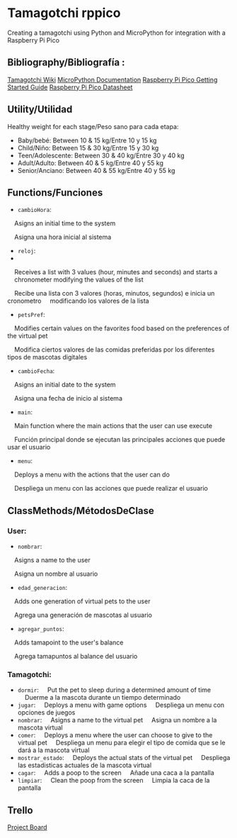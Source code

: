 # Tamagotchi rppico
 Creating a tamagotchi using Python and MicroPython for integration with a Raspberry Pi Pico

## Bibliography/Bibliografía :
[Tamagotchi Wiki](https://tamagotchi.fandom.com/)
[MicroPython Documentation](http://docs.micropython.org/en/latest/index.html)
[Raspberry Pi Pico Getting Started Guide](https://datasheets.raspberrypi.com/pico/getting-started-with-pico.pdf)
[Raspberry Pi Pico Datasheet](https://datasheets.raspberrypi.com/pico/pico-datasheet.pdf)


## Utility/Utilidad
Healthy weight for each stage/Peso sano para cada etapa:
- Baby/bebé: Between 10 & 15 kg/Entre 10 y 15 kg
- Child/Niño: Between 15 & 30 kg/Entre 15 y 30 kg
- Teen/Adolescente: Between 30 & 40 kg/Entre 30 y 40 kg
- Adult/Adulto: Between 40 & 5 kg/Entre 40 y 55 kg
- Senior/Anciano: Between 40 & 55 kg/Entre 40 y 55 kg


## Functions/Funciones
- `cambioHora`:
  
&nbsp;&nbsp;&nbsp;&nbsp;Asigns an initial time to the system

&nbsp;&nbsp;&nbsp;&nbsp;Asigna una hora inicial al sistema
- `reloj`:
- 
&nbsp;&nbsp;&nbsp;&nbsp;Receives a list with 3 values (hour, minutes and seconds) and starts a &nbsp;&nbsp;&nbsp;&nbsp;chronometer modifying the values of the list

&nbsp;&nbsp;&nbsp;&nbsp;Recibe una lista con 3 valores (horas, minutos, segundos) e inicia un cronometro &nbsp;&nbsp;&nbsp;&nbsp;modificando los valores de la lista 

- `petsPref`:
  
&nbsp;&nbsp;&nbsp;&nbsp;Modifies certain values on the favorites food based on the preferences of the virtual pet

&nbsp;&nbsp;&nbsp;&nbsp;Modifica ciertos valores de las comidas preferidas por los diferentes tipos de mascotas digitales 

- `cambioFecha`:
  
&nbsp;&nbsp;&nbsp;&nbsp;Asigns an initial date to the system

&nbsp;&nbsp;&nbsp;&nbsp;Asigna una fecha de inicio al sistema

- `main`:
  
&nbsp;&nbsp;&nbsp;&nbsp;Main function where the main actions that the user can use execute

&nbsp;&nbsp;&nbsp;&nbsp;Función principal donde se ejecutan las principales acciones que puede usar el usuario

- `menu`:
  
&nbsp;&nbsp;&nbsp;&nbsp;Deploys a menu with the actions that the user can do

&nbsp;&nbsp;&nbsp;&nbsp;Despliega un menu con las acciones que puede realizar el usuario

## ClassMethods/MétodosDeClase
### User:
- `nombrar`:
  
&nbsp;&nbsp;&nbsp;&nbsp;Asigns a name to the user

&nbsp;&nbsp;&nbsp;&nbsp;Asigna un nombre al usuario

- `edad_generacion`:
  
&nbsp;&nbsp;&nbsp;&nbsp;Adds one generation of virtual pets to the user

&nbsp;&nbsp;&nbsp;&nbsp;Agrega una generación de mascotas al usuario

- `agregar_puntos`:
  
&nbsp;&nbsp;&nbsp;&nbsp;Adds tamapoint to the user's balance

&nbsp;&nbsp;&nbsp;&nbsp;Agrega tamapuntos al balance del usuario

### Tamagotchi: 
- `dormir`: 
&nbsp;&nbsp;&nbsp;&nbsp;Put the pet to sleep during a determined amount of time
&nbsp;&nbsp;&nbsp;&nbsp;Duerme a la mascota durante un tiempo determinado
- `jugar`: 
&nbsp;&nbsp;&nbsp;&nbsp;Deploys a menu with game options
&nbsp;&nbsp;&nbsp;&nbsp;Despliega un menu con opciones de juegos
- `nombrar`: 
&nbsp;&nbsp;&nbsp;&nbsp;Asigns a name to the virtual pet
&nbsp;&nbsp;&nbsp;&nbsp;Asigna un nombre a la mascota virtual
- `comer`: 
&nbsp;&nbsp;&nbsp;&nbsp;Deploys a menu where the user can choose to give to the virtual pet
&nbsp;&nbsp;&nbsp;&nbsp;Despliega un menu para elegir el tipo de comida que se le dará a la mascota virtual
- `mostrar_estado`: 
&nbsp;&nbsp;&nbsp;&nbsp;Deploys the actual stats of the virtual pet
&nbsp;&nbsp;&nbsp;&nbsp;Despliega las estadisticas actuales de la mascota virtual
- `cagar`: 
&nbsp;&nbsp;&nbsp;&nbsp;Adds a poop to the screen
&nbsp;&nbsp;&nbsp;&nbsp;Añade una caca a la pantalla
- `limpiar`: 
&nbsp;&nbsp;&nbsp;&nbsp;Clean the poop from the screen
&nbsp;&nbsp;&nbsp;&nbsp;Limpia la caca de la pantalla
        


## Trello
[Project Board](https://trello.com/b/bw25POA6/tamagotchi-rppico)
